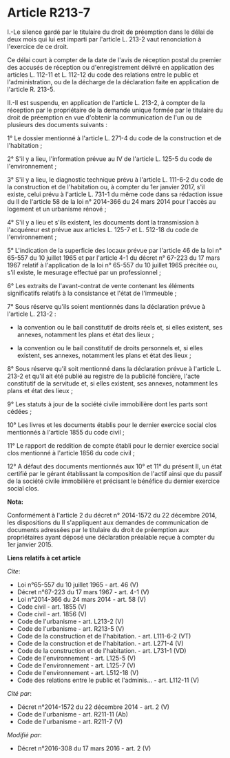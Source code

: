 # Article R213-7

I.-Le silence gardé par le titulaire du droit de préemption dans le délai de deux mois qui lui est imparti par l'article L.
213-2 vaut renonciation à l'exercice de ce droit. 

Ce délai court à compter de la date de l'avis de réception postal du premier des accusés de réception ou d'enregistrement
délivré en application des articles L. 112-11 et L. 112-12 du code des relations entre le public et l'administration, ou de
la décharge de la déclaration faite en application de l'article R. 213-5. 

II.-Il est suspendu, en application de l'article L. 213-2, à compter de la réception par le propriétaire de la demande unique
formée par le titulaire du droit de préemption en vue d'obtenir la communication de l'un ou de plusieurs des documents
suivants : 

1° Le dossier mentionné à l'article L. 271-4 du code de la construction et de l'habitation ; 

2° S'il y a lieu, l'information prévue au IV de l'article L. 125-5 du code de l'environnement ; 

3° S'il y a lieu, le diagnostic technique prévu à l'article L. 111-6-2 du code de la construction et de l'habitation ou, à
compter du 1er janvier 2017, s'il existe, celui prévu à l'article L. 731-1 du même code dans sa rédaction issue du II de
l'article 58 de la loi n° 2014-366 du 24 mars 2014 pour l'accès au logement et un urbanisme rénové ; 

4° S'il y a lieu et s'ils existent, les documents dont la transmission à l'acquéreur est prévue aux articles L. 125-7 et L.
512-18 du code de l'environnement ; 

5° L'indication de la superficie des locaux prévue par l'article 46 de la loi n° 65-557 du 10 juillet 1965 et par l'article
4-1 du décret n° 67-223 du 17 mars 1967 relatif à l'application de la loi n° 65-557 du 10 juillet 1965 précitée ou, s'il
existe, le mesurage effectué par un professionnel ; 

6° Les extraits de l'avant-contrat de vente contenant les éléments significatifs relatifs à la consistance et l'état de
l'immeuble ; 

7° Sous réserve qu'ils soient mentionnés dans la déclaration prévue à l'article L. 213-2 :

- la convention ou le bail constitutif de droits réels et, si elles existent, ses annexes, notamment les plans et état des
lieux ;

- la convention ou le bail constitutif de droits personnels et, si elles existent, ses annexes, notamment les plans et état
des lieux ; 

8° Sous réserve qu'il soit mentionné dans la déclaration prévue à l'article L. 213-2 et qu'il ait été publié au registre de
la publicité foncière, l'acte constitutif de la servitude et, si elles existent, ses annexes, notamment les plans et état des
lieux ; 

9° Les statuts à jour de la société civile immobilière dont les parts sont cédées ; 

10° Les livres et les documents établis pour le dernier exercice social clos mentionnés à l'article 1855 du code civil ; 

11° Le rapport de reddition de compte établi pour le dernier exercice social clos mentionné à l'article 1856 du code civil ; 

12° A défaut des documents mentionnés aux 10° et 11° du présent II, un état certifié par le gérant établissant la composition
de l'actif ainsi que du passif de la société civile immobilière et précisant le bénéfice du dernier exercice social clos.

**Nota:**

Conformément à l'article 2 du décret n° 2014-1572 du 22 décembre 2014, les dispositions du II s'appliquent aux demandes de
communication de documents adressées par le titulaire du droit de préemption aux propriétaires ayant déposé une déclaration
préalable reçue à compter du 1er janvier 2015.

**Liens relatifs à cet article**

_Cite_:

  - Loi n°65-557 du 10 juillet 1965 - art. 46 (V)
  - Décret n°67-223 du 17 mars 1967 - art. 4-1 (V)
  - Loi n°2014-366 du 24 mars 2014 - art. 58 (V)
  - Code civil - art. 1855 (V)
  - Code civil - art. 1856 (V)
  - Code de l'urbanisme - art. L213-2 (V)
  - Code de l'urbanisme - art. R213-5 (V)
  - Code de la construction et de l'habitation. - art. L111-6-2 (VT)
  - Code de la construction et de l'habitation. - art. L271-4 (V)
  - Code de la construction et de l'habitation. - art. L731-1 (VD)
  - Code de l'environnement - art. L125-5 (V)
  - Code de l'environnement - art. L125-7 (V)
  - Code de l'environnement - art. L512-18 (V)
  - Code des relations entre le public et l'adminis... - art. L112-11 (V)

_Cité par_:

  - Décret n°2014-1572 du 22 décembre 2014 - art. 2 (V)
  - Code de l'urbanisme - art. R211-11 (Ab)
  - Code de l'urbanisme - art. R211-7 (V)

_Modifié par_:

  - Décret n°2016-308 du 17 mars 2016 - art. 2 (V)
